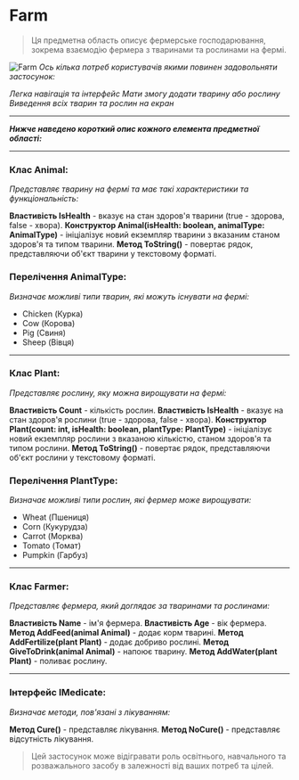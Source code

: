 # Farm
>Ця предметна область описує фермерське господарювання, зокрема взаємодію фермера з тваринами та рослинами на фермі. 

![Farm](https://images.unsplash.com/photo-1444858291040-58f756a3bdd6?q=80&w=1978&auto=format&fit=crop&ixlib=rb-4.0.3&ixid=M3wxMjA3fDB8MHxwaG90by1wYWdlfHx8fGVufDB8fHx8fA%3D%3D)
_Ось кілька потреб користувачів якими повинен задовольняти застосунок:_

_Легка навігація та інтерфейс_
_Мати змогу додати тварину або рослину_
_Виведення всіх тварин та рослин на екран_

***
___Нижче наведено короткий опис кожного елемента предметної області:___
***
### Клас Animal:
_Представляє тварину на фермі та має такі характеристики та функціональність:_

__Властивість IsHealth__ - вказує на стан здоров'я тварини (true - здорова, false - хвора).
__Конструктор Animal(isHealth: boolean, animalType: AnimalType)__ - ініціалізує новий екземпляр тварини з вказаним станом здоров'я та типом тварини.
__Метод ToString()__ - повертає рядок, представляючи об'єкт тварини у текстовому форматі.

### Перелічення AnimalType:
_Визначає можливі типи тварин, які можуть існувати на фермі:_
- Chicken (Курка)
- Cow (Корова)
- Pig (Свиня)
- Sheep (Вівця)
***
### Клас Plant:
_Представляє рослину, яку можна вирощувати на фермі:_

__Властивість Count__ - кількість рослин.
__Властивість IsHealth__ - вказує на стан здоров'я рослини (true - здорова, false - хвора).
__Конструктор Plant(count: int, isHealth: boolean, plantType: PlantType)__ - ініціалізує новий екземпляр рослини з вказаною кількістю, станом здоров'я та типом рослини.
__Метод ToString()__ - повертає рядок, представляючи об'єкт рослини у текстовому форматі.

### Перелічення PlantType:
_Визначає можливі типи рослин, які фермер може вирощувати:_

- Wheat (Пшениця)
- Corn (Кукурудза)
- Carrot (Морква)
- Tomato (Томат)
- Pumpkin (Гарбуз)
***

### Клас Farmer:
_Представляє фермера, який доглядає за тваринами та рослинами:_

__Властивість Name__ - ім'я фермера.
__Властивість Age__ - вік фермера.
__Метод AddFeed(animal Animal)__ - додає корм тварині.
__Метод AddFertilize(plant Plant)__ - додає добриво рослині.
__Метод GiveToDrink(animal Animal)__ - напоює тварину.
__Метод AddWater(plant Plant)__ - поливає рослину.
***

### Інтерфейс IMedicate:
_Визначає методи, пов'язані з лікуванням:_

__Метод Cure()__ - представляє лікування.
__Метод NoCure()__ - представляє відсутність лікування.
>Цей застосунок може відігравати роль освітнього, навчального та розважального засобу в залежності від ваших потреб та цілей.

